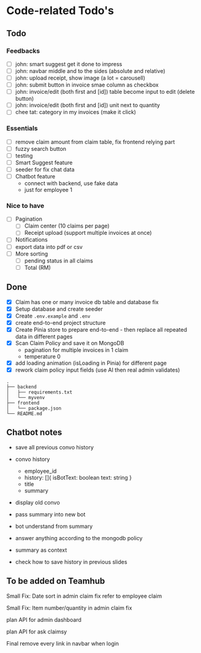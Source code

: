 # Code-related Todo's
## Todo
### Feedbacks
- [ ] john: smart suggest get it done to impress
- [ ] john: navbar middle and to the sides (absolute and relative)
- [ ] john: upload receipt, show image (a lot = carousell)
- [ ] john: submit button in invoice smae column as checkbox
- [ ] john: invoice/edit (both first and \[id]) table become input to edit (delete button)
- [ ] john: invoice/edit (both first and \[id]) unit next to quantity
- [ ] chee tat: category in my invoices (make it click)

### Essentials
- [ ] remove claim amount from claim table, fix frontend relying part
- [ ] fuzzy search button
- [ ] testing
- [ ] Smart Suggest feature
- [ ] seeder for fix chat data
- [ ] Chatbot feature
    - connect with backend, use fake data
    - just for employee 1

### Nice to have
- [ ] Pagination
    - [ ] Claim center (10 claims per page)
    - [ ] Receipt upload (support multiple invoices at once)
- [ ] Notifications
- [ ] export data into pdf or csv
- [ ] More sorting
    - [ ] pending status in all claims
    - [ ] Total (RM)

## Done
- [x] Claim has one or many invoice db table and database fix
- [x] Setup database and create seeder
- [x] Create `.env.example` and `.env`
- [x] create end-to-end project structure
- [x] Create Pinia store to prepare end-to-end
      - then replace all repeated data in different pages
- [x] Scan Claim Policy and save it on MongoDB
    - pagination for multiple invoices in 1 claim
    - temperature 0
- [x] add loading animation (isLoading in Pinia) for different page
- [x] rework claim policy input fields (use AI then real admin validates)

```
.
├── backend
│   ├── requirements.txt
│   └── myvenv
├── frontend
│   └── package.json
└── README.md
```

## Chatbot notes
- save all previous convo history
- convo history
    - employee_id
    - history: []{ isBotText: boolean text: string }
    - title
    - summary

- display old convo
- pass summary into new bot
- bot understand from summary

- answer anything according to the mongodb policy
- summary as context
- check how to save history in previous slides

## To be added on Teamhub
Small Fix: Date sort in admin claim fix
refer to employee claim

Small Fix: Item number/quantity in admin claim fix

plan API for admin dashboard

plan API for ask claimsy

Final remove every link in navbar when login

